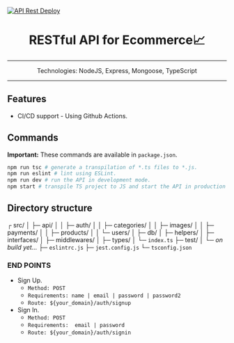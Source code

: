 [![API Rest Deploy](https://github.com/jilverprivera/TypeScript-API-Rest/actions/workflows/pipeline.yml/badge.svg)](https://github.com/jilverprivera/TypeScript-API-Rest/actions/workflows/pipeline.yml)

<h1 align="center">
  RESTful API for Ecommerce📈
</h1>
<hr>
<p align="center">
  Technologies: NodeJS, Express, Mongoose, TypeScript
</p>
<hr>

## Features
- CI/CD support - Using Github Actions.
  

## Commands

**Important:** These commands are available in `package.json`.

```bash
npm run tsc # generate a transpilation of *.ts files to *.js.
npm run eslint # lint using ESLint.
npm run dev # run the API in development mode.
npm start # transpile TS project to JS and start the API in production mode.
```
## Directory structure
┌ src/
│   ├─ api/
│   │   ├─ auth/
│   │   ├─ categories/
│   │   ├─ images/
│   │   ├─ payments/
│   │   ├─ products/
│   │   └─ users/
│   ├─ db/
│   ├─ helpers/
│   ├─ interfaces/
│   ├─ middlewares/
│   ├─ types/
│   └─ `index.ts`
├─ test/
│    └─ *on build yet...*
├─ `eslintrc.js`
├─ `jest.config.js`
└─ `tsconfig.json`


### END POINTS 
- Sign Up. 
  - `Method: POST` 
  - `Requirements: name | email | password | password2`
  - `Route: ${your_domain}/auth/signup`
- Sign In. 
  - `Method: POST` 
  - `Requirements:  email | password`
  - `Route: ${your_domain}/auth/signin`

